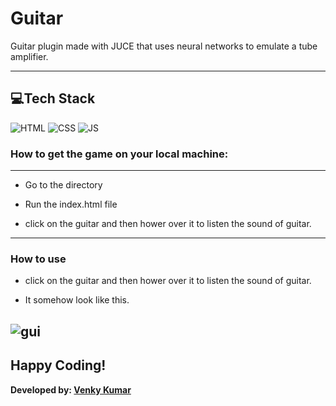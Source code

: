 # Guitar 

Guitar plugin made with JUCE that uses neural networks to emulate a tube amplifier.

----

## 💻Tech Stack

![HTML](https://img.shields.io/badge/html5%20-%23E34F26.svg?&style=for-the-badge&logo=html5&logoColor=white)
![CSS](https://img.shields.io/badge/css3%20-%231572B6.svg?&style=for-the-badge&logo=css3&logoColor=white)
![JS](https://img.shields.io/badge/javascript%20-%23323330.svg?&style=for-the-badge&logo=javascript&logoColor=%23F7DF1E)

### How to get the game on your local machine:

---
- Go to the directory

- Run the index.html file

- click on the guitar and then hower over it to listen the sound of guitar.

---

### How to use 

- click on the guitar and then hower over it to listen the sound of guitar.

- It somehow look like this.

![gui](https://user-images.githubusercontent.com/76838660/128736725-a843641e-defe-4534-ab63-9de09c629c53.PNG)
---
## Happy Coding!

<strong>Developed by: <a href="https://github.com/BoddepallyVenkatesh06">Venky Kumar</a>